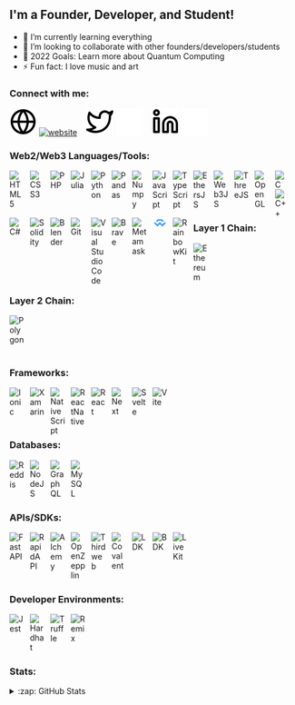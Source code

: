 ## I'm a Founder, Developer, and Student!

- 🌱 I’m currently learning everything 
- 👯 I’m looking to collaborate with other founders/developers/students
- 🥅 2022 Goals: Learn more about Quantum Computing
- ⚡ Fun fact: I love music and art

### Connect with me:

[![website](./globe-light.svg)](https://marqui.on.fleek.co#gh-light-mode-only)
[![website](./globe-dark.svg)](https://marqui.on.fleek.co#gh-dark-mode-only)
&nbsp;&nbsp;
[![twitter](./twitter-light.svg)](https://twitter.com/mthreeee13#gh-light-mode-only)
[![twitter](./twitter-dark.svg)](https://twitter.com/mthreeee13#gh-dark-mode-only)
&nbsp;&nbsp;
[![linkedin](./linkedin-light.svg)](https://linkedin.com/in/marqui-orr-793115219#gh-light-mode-only)
[![linkedin](./linkedin-dark.svg)](https://linkedin.com/in/marqui-orr-793115219#gh-dark-mode-only)
&nbsp;&nbsp;

### Web2/Web3 Languages/Tools:

<img align="left" alt="HTML5" width="26px" src="https://cdn.jsdelivr.net/gh/devicons/devicon/icons/html5/html5-original.svg" style="padding-right:10px;" />
<img align="left" alt="CSS3" width="26px" src="https://cdn.jsdelivr.net/gh/devicons/devicon/icons/css3/css3-original.svg" style="padding-right:10px;" />
<img align="left" alt="PHP" width="26px" src="https://cdn.jsdelivr.net/gh/devicons/devicon/icons/php/php-original.svg" style="padding-right:10px;" />
<img align="left" alt="Julia" width="26px" src="https://cdn.jsdelivr.net/gh/devicons/devicon/icons/julia/julia-original.svg" style="padding-right:10px;" />
<img align="left" alt="Python" width="26px" src="https://cdn.jsdelivr.net/gh/devicons/devicon/icons/python/python-original.svg" style="padding-right:10px;" />
<img align="left" alt="Pandas" width="26px" src="https://cdn.jsdelivr.net/gh/devicons/devicon/icons/pandas/pandas-original.svg" style="padding-right:10px;" />
<img align="left" alt="Numpy" width="26px" src="https://cdn.jsdelivr.net/gh/devicons/devicon/icons/numpy/numpy-original.svg" style="padding-right:10px;" />
<img align="left" alt="JavaScript" width="26px" src="https://cdn.jsdelivr.net/gh/devicons/devicon/icons/javascript/javascript-original.svg" style="padding-right:10px;" />
<img align="left" alt="TypeScript" width="26px" src="https://cdn.jsdelivr.net/gh/devicons/devicon/icons/typescript/typescript-original.svg" style="padding-right:10px;" />
<img align="left" alt="EthersJS" width="26px" src="https://api.iconify.design/logos/ethers.svg" style="padding-right:10px;" />
<img align="left" alt="Web3JS" width="26px" src="https://seeklogo.com/images/W/web3js-logo-62DEE79B50-seeklogo.com.png?v=637807958120000000" style="padding-right:10px;" />
<img align="left" alt="ThreeJS" width="26px" src="https://cdn.jsdelivr.net/gh/devicons/devicon/icons/threejs/threejs-original.svg" style="padding-right:10px;" />
<img align="left" alt="OpenGL" width="26px" src="https://cdn.jsdelivr.net/gh/devicons/devicon/icons/opengl/opengl-original.svg" style="padding-right:10px;" />
<img align="left" alt="C" width="26px" src="https://cdn.jsdelivr.net/gh/devicons/devicon/icons/c/c-original.svg" style="padding-right:10px;" />
<img align="left" alt="C++" width="26px" src="https://cdn.jsdelivr.net/gh/devicons/devicon/icons/cplusplus/cplusplus-original.svg" style="padding-right:10px;" />
<img align="left" alt="C#" width="26px" src="https://cdn.jsdelivr.net/gh/devicons/devicon/icons/csharp/csharp-original.svg" style="padding-right:10px;" />
<img align="left" alt="Solidity" width="26px" src="https://cdn.jsdelivr.net/gh/devicons/devicon/icons/solidity/solidity-original.svg" style="padding-right:10px;" />
<img align="left" alt="Blender" width="26px" src="https://cdn.jsdelivr.net/gh/devicons/devicon/icons/blender/blender-original.svg" style="padding-right:10px;" />
<img align="left" alt="Git" width="26px" src="https://cdn.jsdelivr.net/gh/devicons/devicon/icons/git/git-original.svg" style="padding-right:10px;" />
<img align="left" alt="Visual Studio Code" width="26px" src="https://cdn.jsdelivr.net/gh/devicons/devicon/icons/vscode/vscode-original.svg" style="padding-right:10px;" />
<img align="left" alt="Brave" width="26px" src="https://www.vectorlogo.zone/logos/brave/brave-icon.svg" style="padding-right:10px;" />
<img align="left" alt="Metamask" width="26px" src="https://upload.wikimedia.org/wikipedia/commons/3/36/MetaMask_Fox.svg" style="padding-right:10px;" />
<img align="left" alt="WalletConnect" width="26px" src="https://raw.githubusercontent.com/WalletConnect/walletconnect-assets/7ecce5fd1974a06a031720f07304c8704db738ab/Logo/Blue%20(Default)/Logo.svg" style="padding-right:10px;" />
<img align="left" alt="RainbowKit" width="26px" src="https://www.rainbowkit.com/rainbow.svg" style="padding-right:10px;" />


<br />
<br />
<br />
<br />

### Layer 1 Chain:
<img align="left" alt="Ethereum" width="26px" src="https://api.iconify.design/logos/ethereum-color.svg" style="padding-right:10px;" />

<br />
<br />
<br />
<br />

### Layer 2 Chain:
<img align="left" alt="Polygon" width="26px" src="https://cdn.jsdelivr.net/gh/devicons/devicon/icons/polygon/polygon-original.svg" style="padding-right:10px;" />

<br />
<br />
<br />
<br />

### Frameworks:
<img align="left" alt="Ionic" width="26px" src="https://cdn.jsdelivr.net/gh/devicons/devicon/icons/ionic/ionic-original.svg" style="padding-right:10px;" />
<img align="left" alt="Xamarin" width="26px" src="https://cdn.jsdelivr.net/gh/devicons/devicon/icons/xamarin/xamarin-original.svg" style="padding-right:10px;" />
<img align="left" alt="NativeScript" width="26px" src="https://api.iconify.design/logos/nativescript.svg" style="padding-right:10px;" />
<img align="left" alt="ReactNative" width="26px" src="https://cdn.jsdelivr.net/gh/devicons/devicon/icons/reactnative/reactnative-original.svg" style="padding-right:10px;" />
<img align="left" alt="React" width="26px" src="https://cdn.jsdelivr.net/gh/devicons/devicon/icons/react/react-original.svg" style="padding-right:10px;" />
<img align="left" alt="Next" width="26px" src="https://cdn.jsdelivr.net/gh/devicons/devicon/icons/nextjs/nextjs-original.svg" style="padding-right:10px;" />
<img align="left" alt="Svelte" width="26px" src="https://cdn.jsdelivr.net/gh/devicons/devicon/icons/svelte/svelte-original.svg" style="padding-right:10px;" />
<img align="left" alt="Vite" width="26px" src="https://api.iconify.design/logos/vitejs.svg" style="padding-right:10px;" />


<br />
<br />
<br />
<br />

### Databases:
<img align="left" alt="Reddis" width="26px" src="https://cdn.jsdelivr.net/gh/devicons/devicon/icons/reddis/reddis-original.svg" style="padding-right:10px;" />
<img align="left" alt="NodeJS" width="26px" src="https://cdn.jsdelivr.net/gh/devicons/devicon/icons/nodejs/nodejs-original.svg" style="padding-right:10px;" />
<img align="left" alt="GraphQL" width="26px" src="https://cdn.jsdelivr.net/gh/devicons/devicon/icons/graphql/graphql-plain.svg" style="padding-right:10px;" />
<img align="left" alt="MySQL" width="26px" src="https://cdn.jsdelivr.net/gh/devicons/devicon/icons/mysql/mysql-original.svg" style="padding-right:10px;" />

<br />
<br />
<br />
<br />

### APIs/SDKs:
<img align="left" alt="FastAPI" width="26px" src="https://cdn.jsdelivr.net/gh/devicons/devicon/icons/fastapi/fastapi-original.svg" style="padding-right:10px;" />
<img align="left" alt="RapidAPI" width="26px" src="https://www.vectorlogo.zone/util/preview.html?image=/logos/rapidapi/rapidapi-icon.svg" style="padding-right:10px;" />
<img align="left" alt="Alchemy" width="26px" src="https://cdn.jsdelivr.net/gh/devicons/devicon/icons/alchemy/alchemy-original.svg" style="padding-right:10px;" />
<img align="left" alt="OpenZepplin" width="26px" src="https://cdn.jsdelivr.net/gh/devicons/devicon/icons/openzepplin/openzepplin-original.svg" style="padding-right:10px;" />
<img align="left" alt="Thirdweb" width="26px" src="https://cdn.jsdelivr.net/gh/devicons/devicon/icons/thirdweb/thirdweb-original.svg" style="padding-right:10px;" />
<img align="left" alt="Covalent" width="26px" src="https://cdn.jsdelivr.net/gh/devicons/devicon/icons/covalent/covlent-original.svg" style="padding-right:10px;" />
<img align="left" alt="LDK" width="26px" src="https://cdn.jsdelivr.net/gh/devicons/devicon/icons/ldk/ldk-original.svg" style="padding-right:10px;" />
<img align="left" alt="BDK" width="26px" src="https://cdn.jsdelivr.net/gh/devicons/devicon/icons/bdk/bdk-original.svg" style="padding-right:10px;" />
<img align="left" alt="LiveKit" width="26px" src="https://cdn.jsdelivr.net/gh/devicons/devicon/icons/livekit/livekit-original.svg" style="padding-right:10px;" />

<br />
<br />
<br />
<br />
<br />

### Developer Environments:
<img align="left" alt="Jest" width="26px" src="https://api.iconify.design/logos/jest.svg" style="padding-right:10px;" />
<img align="left" alt="Hardhat" width="26px" src="https://api.iconify.design/logos/hardhat-icon.svg" style="padding-right:10px;" />
<img align="left" alt="Truffle" width="26px" src="https://api.iconify.design/logos/truffle-icon.svg" style="padding-right:10px;" />
<img align="left" alt="Remix" width="26px" src="https://cdn.jsdelivr.net/gh/devicons/devicon/icons/rapidapi/rapidapi-original.svg" style="padding-right:10px;" />


<br />
<br />
<br />
<br />

### Stats:

<details>
  <summary>:zap: GitHub Stats</summary>

  <img align="left" alt="Marqui's GitHub Stats" src="https://github-readme-stats.vercel.app/api?username=Marqui-13&show_icons=true&hide_border=false&title_color=ff655f&icon_color=FFE500&bg_color=09151B&text_color=ffffff&border_color=0c1a45" />
<details>

[website]: https://marqui.on.fleek.co
[twitter]: https://twitter.com/mthreeee13
[linkedin]: https://linkedin.com/in/marqui-orr-793115219
